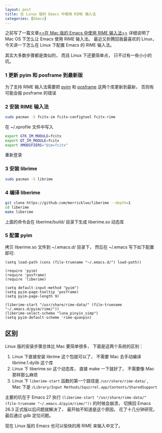 ```yaml
---
layout: post
title: 在 Linux 版的 Emacs 中使用 RIME 输入法
categories: [Emacs]
---
```


之前写了一篇文章[<<在 Mac 版的 Emacs 中使用 RIME 输入法>>](https://manateelazycat.github.io/2019/07/24/use-rime-in-emacs.html) 详细说明了 Mac OS 下怎么让 Emacs 使用 RIME 输入法。 最近又折腾回我最喜欢的 Linux， 今天讲一下怎么在 Linux 下配置 Emacs 的 RIME 输入法。

其实大多数步骤都是类似的， 而且 Linux 下还要简单点， 只不过有一些小小的坑。

### 1 更新 pyim 和 posframe 到最新版
为了支持 RIME 输入法需要把 [pyim](https://github.com/tumashu/pyim) 和 [posframe](https://github.com/tumashu/posframe) 这两个库更新到最新， 否则有可能会报 posframe 的错误

### 2 安装 RIME 输入法
```bash
sudo pacman -S fcitx-im fcitx-configtool fcitx-rime
```

在 ~/.xprofile 文件中写入
```bash
export GTK_IM_MODULE=fcitx
export QT_IM_MODULE=fcitx
export XMODIFIERS="@im=fcitx"
```

重新登录

### 3 安装 librime
```bash
sudo pacman -S librime
```

### 4 编译 liberime

```bash
git clone https://github.com/merrickluo/liberime --depth=1
cd liberime
make liberime
```

上面的命令会在 liberime/build/ 目录下生成 liberime.so 动态库

### 5 配置 pyim
拷贝 liberime.so 文件到 ~/.emacs.d/ 目录下， 然后在 ~/.emacs 写下如下配置即可:

```elisp
(setq load-path (cons (file-truename "~/.emacs.d/") load-path))

(require 'pyim)
(require 'posframe)
(require 'liberime)

(setq default-input-method "pyim")
(setq pyim-page-tooltip 'posframe)
(setq pyim-page-length 9)

(liberime-start "/usr/share/rime-data/" (file-truename "~/.emacs.d/pyim/rime/"))
(liberime-select-schema "luna_pinyin_simp")
(setq pyim-default-scheme 'rime-quanpin)
```

## 区别

Linux 版的安装步骤总体比 Mac 要简单很多， 下面是这两个系统的区别：
1. Linux 下直接安装 librime 这个包就可以了， 不需要 Mac 去手动编译 librime.1.dylib 这个库
2. Linux 下 liberime.so 这个动态库， 直接 make 一下就好了， 不需要像 Mac 那样那么麻烦
3. Linux 下 ```liberime-start``` 函数的第一个路径是 ```/usr/share/rime-data/``` , Mac 下是 ```/Library/Input Methods/Squirrel.app/Contents/SharedSupport```

主要的坑在于 Emacs 27 执行 ```(liberime-start "/usr/share/rime-data/" (file-truename "~/.emacs.d/pyim/rime/"))``` 的时候会崩溃， 切换回 Emacs 26.3 正式版以后问题就解决了， 最开始不知道是这个原因， 花了十几分钟研究， 最后通过 gdb 定位问题。

现在 Linux 版的 Emacs 也可以愉快的用 RIME 来输入中文了。

